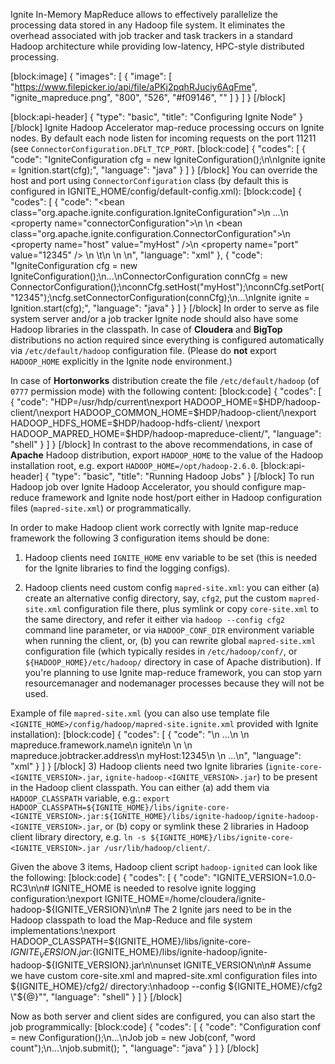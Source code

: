 Ignite In-Memory MapReduce allows to effectively parallelize the processing data stored in any Hadoop file system. It eliminates the overhead associated with job tracker and task trackers in a standard Hadoop architecture while providing low-latency, HPC-style distributed processing.

[block:image]
{
  "images": [
    {
      "image": [
        "https://www.filepicker.io/api/file/aPKj2pqhRJuciy6AqFme",
        "ignite_mapreduce.png",
        "800",
        "526",
        "#f09146",
        ""
      ]
    }
  ]
}
[/block]

[block:api-header]
{
  "type": "basic",
  "title": "Configuring Ignite Node"
}
[/block]
Ignite Hadoop Accelerator map-reduce processing occurs on Ignite nodes. 
By default each node listen for incoming requests on the port 11211 (see `ConnectorConfiguration.DFLT_TCP_PORT`. 
[block:code]
{
  "codes": [
    {
      "code": "IgniteConfiguration cfg = new IgniteConfiguration();\n\nIgnite ignite = Ignition.start(cfg);",
      "language": "java"
    }
  ]
}
[/block]
You can override the host and port using `ConnectorConfiguration` class (by default this is configured in IGNITE_HOME/config/default-config.xml):
[block:code]
{
  "codes": [
    {
      "code": "<bean class=\"org.apache.ignite.configuration.IgniteConfiguration\">\n  ...\n  <property name=\"connectorConfiguration\">\n    <list>\n      <bean class=\"org.apache.ignite.configuration.ConnectorConfiguration\">\n        <property name=\"host\" value=\"myHost\" />\n        <property name=\"port\" value=\"12345\" />        \n    \t</bean>\n    </list>    \n  </property>\n</bean>",
      "language": "xml"
    },
    {
      "code": "IgniteConfiguration cfg = new IgniteConfiguration();\n...\nConnectorConfiguration connCfg = new ConnectorConfiguration();\nconnCfg.setHost(\"myHost\");\nconnCfg.setPort(\"12345\");\ncfg.setConnectorConfiguration(connCfg);\n...\nIgnite ignite = Ignition.start(cfg);",
      "language": "java"
    }
  ]
}
[/block]
In order to serve as file system server and/or a job tracker Ignite node should also have some Hadoop libraries in the classpath. 
In case of **Cloudera** and **BigTop** distributions no action required since everything is configured automatically via `/etc/default/hadoop` configuration file. (Please do **not** export `HADOOP_HOME` explicitly in the Ignite node environment.)

In case of **Hortonworks** distribution create the file `/etc/default/hadoop` (of `0777` permission mode) with the following content:
[block:code]
{
  "codes": [
    {
      "code": "HDP=/usr/hdp/current\nexport HADOOP_HOME=$HDP/hadoop-client/\nexport HADOOP_COMMON_HOME=$HDP/hadoop-client/\nexport HADOOP_HDFS_HOME=$HDP/hadoop-hdfs-client/ \nexport HADOOP_MAPRED_HOME=$HDP/hadoop-mapreduce-client/",
      "language": "shell"
    }
  ]
}
[/block]
In contrast to the above recommendations, in case of **Apache** Hadoop distribution, export `HADOOP_HOME` to the value of the Hadoop installation root, e.g. export  `HADOOP_HOME=/opt/hadoop-2.6.0`.
[block:api-header]
{
  "type": "basic",
  "title": "Running Hadoop Jobs"
}
[/block]
To run Hadoop job over Ignite Hadoop Accelerator, you should configure map-reduce framework and Ignite node host/port either in Hadoop configuration files (`mapred-site.xml`) or programmatically. 

In order to make Hadoop client work correctly with Ignite map-reduce framework the following 3 configuration items should be done:

1) Hadoop clients need `IGNITE_HOME` env variable to be set (this is needed for the Ignite libraries to find the logging configs).
    
2) Hadoop clients need custom config `mapred-site.xml`: 
you can either (a) create an alternative config directory, say, `cfg2`, put the custom `mapred-site.xml` configuration file there, plus symlink or copy `core-site.xml` to the same directory,  and refer it either via `hadoop --config cfg2` command line parameter, or via `HADOOP_CONF_DIR` environment variable when running the client, or, (b) you can rewrite global `mapred-site.xml` configuration file (which typically resides in `/etc/hadoop/conf/`, or `${HADOOP_HOME}/etc/hadoop/` directory in case of Apache distribution). If you're planning to use Ignite map-reduce framework, you can stop yarn  resourcemanager and nodemanager processes because they will not be used.

Example of file `mapred-site.xml` (you can also use template file `<IGNITE_HOME>/config/hadoop/mapred-site.ignite.xml` provided with Ignite installation):
[block:code]
{
  "codes": [
    {
      "code": "<configuration>\n  ...\n  <property>\n    <name>mapreduce.framework.name</name>\n    <value>ignite</value>\n  </property>\n  <property>\n    <name>mapreduce.jobtracker.address</name>\n    <value>myHost:12345</value>\n  </property>\n  ...\n</configuration>",
      "language": "xml"
    }
  ]
}
[/block]
3) Hadoop clients need two Ignite libraries (`ignite-core-<IGNITE_VERSION>.jar`, `ignite-hadoop-<IGNITE_VERSION>.jar`) to be present in the Hadoop client classpath. You can either (a) add them via `HADOOP_CLASSPATH` variable, e.g.: 
`export HADOOP_CLASSPATH=${IGNITE_HOME}/libs/ignite-core-<IGNITE_VERSION>.jar:${IGNITE_HOME}/libs/ignite-hadoop/ignite-hadoop-<IGNITE_VERSION>.jar`, or (b) copy or symlink these 2 libraries in Hadoop client library directory, e.g. `ln -s ${IGNITE_HOME}/libs/ignite-core-<IGNITE_VERSION>.jar /usr/lib/hadoop/client/`.


Given the above 3 items, Hadoop client script `hadoop-ignited` can look like the following:
[block:code]
{
  "codes": [
    {
      "code": "IGNITE_VERSION=1.0.0-RC3\n\n# IGNITE_HOME is needed to resolve ignite logging configuration:\nexport IGNITE_HOME=/home/cloudera/ignite-hadoop-${IGNITE_VERSION}\n\n# The 2 Ignite jars need to be in the Hadoop classpath to load the Map-Reduce and file system implementations:\nexport HADOOP_CLASSPATH=${IGNITE_HOME}/libs/ignite-core-${IGNITE_VERSION}.jar:${IGNITE_HOME}/libs/ignite-hadoop/ignite-hadoop-${IGNITE_VERSION}.jar\n\nunset IGNITE_VERSION\n\n# Assume we have custom core-site.xml and mapred-site.xml configuration files into ${IGNITE_HOME}/cfg2/ directory:\nhadoop --config ${IGNITE_HOME}/cfg2 \"${@}\"",
      "language": "shell"
    }
  ]
}
[/block]

Now as both server and client sides are configured, you can also start the job programmically:
[block:code]
{
  "codes": [
    {
      "code": "Configuration conf = new Configuration();\n...\nJob job = new Job(conf, \"word count\");\n...\njob.submit();  ",
      "language": "java"
    }
  ]
}
[/block]